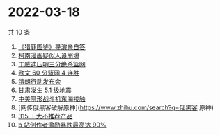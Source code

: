 # 2022-03-18

共 10 条

<!-- BEGIN -->
<!-- 最后更新时间 Fri Mar 18 2022 00:14:31 GMT+0800 (China Standard Time) -->

1. [《猎罪图鉴》导演亲自答](https://www.zhihu.com/search?q=猎罪图鉴)
1. [柯南漫画疑似人设崩塌](https://www.zhihu.com/search?q=柯南)
1. [丁威迪压哨三分绝杀篮网](https://www.zhihu.com/search?q=篮网)
1. [欧文 60 分篮网 4 连胜](https://www.zhihu.com/search?q=篮网)
1. [清朗行动发布会](https://www.zhihu.com/search?q=清朗行动)
1. [甘肃发生 5.1 级地震](https://www.zhihu.com/search?q=甘肃地震)
1. [中美隐形战斗机东海接触](https://www.zhihu.com/search?q=中美隐形战斗机)
1. [网传俄黑客破解原神](https://www.zhihu.com/search?q=俄黑客 原神)
1. [315 十大不推荐产品](https://www.zhihu.com/search?q=十大不推荐产品)
1. [b 站创作者激励暴跌最高达 90%](https://www.zhihu.com/search?q=哔哩哔哩)

<!-- END -->
